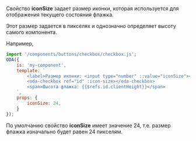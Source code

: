 ﻿Свойство **iconSize** задает размер иконки, которая используется для отображения текущего состояния флажка.

Этот размер задается в пикселях и однозначно определяет высоту самого компонента.

Например,

```javascript _run_line_edit_loadoda_[my-component.js]_h=80_
import '/components/buttons/checkbox/checkbox.js';
ODA({
    is: 'my-component',
    template: `
        <label>Размер иконки: <input type="number" ::value="iconSize"><label>
        <oda-checkbox ref="id" :icon-size></oda-checkbox>
        <span>Высота флажка: {{$refs.id.clientHeight}}</span>
    `,
    props: {
        iconSize: 24,
    }
});
```

 По умолчанию свойство **iconSize** имеет значение 24, т.е. размер флажка изначально будет равен 24 пикселям.
